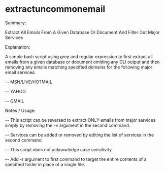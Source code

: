 # extractuncommonemail

Summary:

Extract All Emails From A Given Database Or Document And Filter Out Major Services


Explanation: 

A simple bash script using grep and regular expression to first extract all emails from a given database or document omitting any CLI output and then removing any emails matching specified domains for the following major email services:

-- MSN/LIVE/HOTMAIL

-- YAHOO

-- GMAIL

Notes / Usage:


-- This script can be reversed to extract ONLY emails from major services simply by removing the -v argument in the second command.

-- Services can be added or removed by editing the list of services in the second command.

-- This script does not acknowledge case sensitivity 

-- Add -r argument to first command to target the entire contents of a specified folder in place of a single file. 